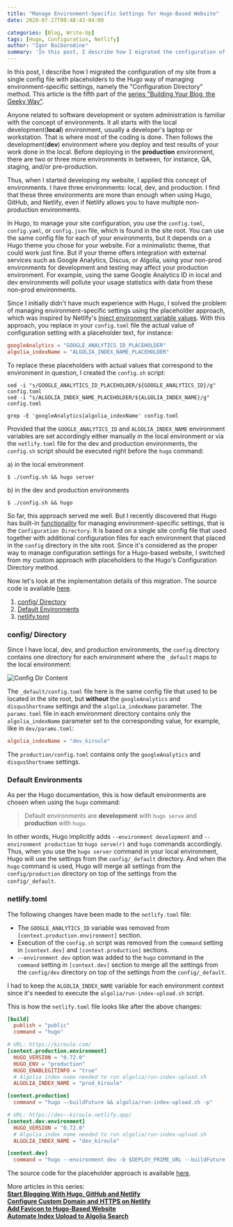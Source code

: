 ```yaml
---
title: "Manage Environment-Specific Settings for Hugo-Based Website"
date: 2020-07-27T08:48:43-04:00

categories: [Blog, Write-Up]
tags: [Hugo, Configuration, Netlify]
author: "Igor Baiborodine"
summary: 'In this post, I describe how I migrated the configuration of my site from a single config file with placeholders to the Hugo way of managing environment-specific settings, namely the "Configuration Directory" method. This article is the fifth part of the series "Building Your Blog, the Geeky Way".'
---
```


In this post, I describe how I migrated the configuration of my site from a single config file with placeholders to the Hugo way of managing environment-specific settings, namely the "Configuration Directory" method. This article is the fifth part of the [series "Building Your Blog, the Geeky Way"](https://www.kiroule.com/article/building-your-blog-the-geeky-way/).

Anyone related to software development or system administration is familiar with the concept of environments. It all starts with the local development(**local**) environment, usually a developer's laptop or workstation. That is where most of the coding is done. Then follows the development(**dev**) environment where you deploy and test results of your work done in the local. Before deploying in the **production** environment, there are two or three more environments in between, for instance, QA, staging, and/or pre-production. 

Thus, when I started developing my website, I applied this concept of environments. I have three environments: local, dev, and production. I find that these three environments are more than enough when using Hugo, GitHub, and Netlify, even if Netlify allows you to have multiple non-production environments.

In Hugo, to manage your site configuration, you use the `config.toml`, `config.yaml`, or `config.json` file, which is found in the site root. You can use the same config file for each of your environments, but it depends on a Hugo theme you chose for your website. For a minimalistic theme, that could work just fine. But if your theme offers integration with external services such as Google Analytics, Discus, or Algolia, using your non-prod environments for development and testing may affect your production environment. For example, using the same Google Analytics ID in local and dev environments will pollute your usage statistics with data from these non-prod environments.

Since I initially didn't have much experience with Hugo, I solved the problem of managing environment-specific settings using the placeholder approach, which was inspired by Netlify's [Inject environment variable values]((https://docs.netlify.com/configure-builds/file-based-configuration/#inject-environment-variable-values)). With this approach, you replace in your `config.toml` file the actual value of configuration setting with a placeholder text, for instance:
```toml
googleAnalytics = "GOOGLE_ANALYTICS_ID_PLACEHOLDER"
algolia_indexName = "ALGOLIA_INDEX_NAME_PLACEHOLDER"
```

To replace these placeholders with actual values that correspond to the environment in question, I created the `config.sh` script:
```shell script
sed -i "s/GOOGLE_ANALYTICS_ID_PLACEHOLDER/${GOOGLE_ANALYTICS_ID}/g" config.toml
sed -i "s/ALGOLIA_INDEX_NAME_PLACEHOLDER/${ALGOLIA_INDEX_NAME}/g" config.toml

grep -E 'googleAnalytics|algolia_indexName' config.toml
```

Provided that the `GOOGLE_ANALYTICS_ID` and `ALGOLIA_INDEX_NAME` environment variables are set accordingly either manually in the local environment or via the `netlify.toml` file for the dev and production environments, the `config.sh` script should be executed right before the `hugo` command:

a) in the local environment 
```shell script
$ ./config.sh && hugo server
```
b) in the dev and production environments
```shell script
$ ./config.sh && hugo
```

So far, this approach served me well. But I recently discovered that Hugo has built-in [functionality](https://gohugo.io/getting-started/configuration/#configuration-directory) for managing environment-specific settings, that is the `Configuration Directory`. It is based on a single site config file that used together with additional configuration files for each environment that placed in the `config` directory in the site root. Since it's considered as the proper way to manage configuration settings for a Hugo-based website, I switched from my custom approach with placeholders to the Hugo's Configuration Directory method.

Now let's look at the implementation details of this migration. The source code is available [here](https://github.com/igor-baiborodine/kiroule.com/releases/tag/configuration-directory).
1. [config/ Directory](#config-directory)
2. [Default Environments](#default-environments)
3. [netlify.toml](#netlifytoml)

### config/ Directory
Since I have local, dev, and production environments, the `config` directory contains one directory for each environment where the `_default` maps to the local environment:

![Config Dir Content](/img/content/article/manage-environment-specific-settings-for-hugo-based-website/config-dir-content.png)

The `_default/config.toml` file here is the same config file that used to be located in the site root, but **without** the `googleAnalytics` and `disqusShortname` settings and the `algolia_indexName` parameter. The `params.toml` file in each environment directory contains only the `algolia_indexName` parameter set to the corresponding value, for example, like in `dev/params.toml`:

```toml
algolia_indexName = "dev_kiroule"
```
The `production/config.toml` contains only the `googleAnalytics` and `disqusShortname` settings.

### Default Environments
As per the Hugo documentation, this is how default environments are chosen when using the `hugo` command:
> Default environments are **development** with `hugo serve` and **production** with `hugo`.

In other words, Hugo implicitly adds `--environment development` and `--environment production` to `hugo serve(r)` and `hugo` commands accordingly. Thus, when you use the `hugo server` command in your local environment, Hugo will use the settings from the `config/_default` directory. And when the `hugo` command is used, Hugo will merge all settings from the `config/production` directory on top of the settings from the `config/_default`. 

### netlify.toml
The following changes have been made to the `netlify.toml` file:
- The `GOOGLE_ANALYTICS_ID` variable was removed from `[context.production.environment]` section.
- Execution of the `config.sh` script was removed from the `command` setting in `[context.dev]` and `[context.production]` sections.
- `--environment dev` option was added to the `hugo` command in the `command` setting in `[context.dev]` section to merge all the settings from the `config/dev` directory on top of the settings from the `config/_default`. 

I had to keep the `ALGOLIA_INDEX_NAME` variable for each environment context since it's needed to execute the `algolia/run-index-upload.sh` script.

This is how the `netlify.toml` file looks like after the above changes:
```toml
[build]
  publish = "public"
  command = "hugo"

# URL: https://kiroule.com/
[context.production.environment]
  HUGO_VERSION = "0.72.0"
  HUGO_ENV = "production"
  HUGO_ENABLEGITINFO = "true"
  # Algolia index name needed to run algolia/run-index-upload.sh
  ALGOLIA_INDEX_NAME = "prod_kiroule"

[context.production]
  command = "hugo --buildFuture && algolia/run-index-upload.sh -p"

# URL: https://dev--kiroule.netlify.app/
[context.dev.environment]
  HUGO_VERSION = "0.72.0"
  # Algolia index name needed to run algolia/run-index-upload.sh
  ALGOLIA_INDEX_NAME = "dev_kiroule"

[context.dev]
  command = "hugo --environment dev -b $DEPLOY_PRIME_URL --buildFuture --buildDrafts && algolia/run-index-upload.sh -p"
```

The source code for the placeholder approach is available [here](https://github.com/igor-baiborodine/kiroule.com/tree/single-config-file).

More articles in this series:  
**[Start Blogging With Hugo, GitHub and Netlify](https://www.kiroule.com/article/start-blogging-with-github-hugo-and-netlify/)**  
**[Configure Custom Domain and HTTPS on Netlify](https://www.kiroule.com/article/configure-custom-domain-and-https-in-netlify/)**  
**[Add Favicon to Hugo-Based Website](https://www.kiroule.com/article/add-favicon-to-hugo-based-website/)**  
**[Automate Index Upload to Algolia Search](https://www.kiroule.com/article/automate-index-upload-to-algolia-search/)**  
